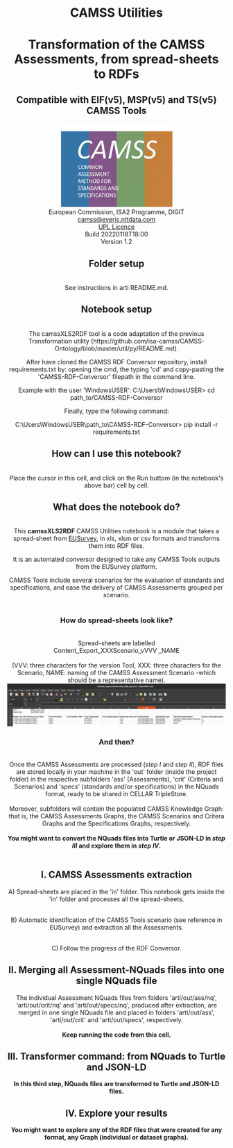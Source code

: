 <h1><center>CAMSS Utilities</center></h1>
<h1><center>Transformation of the CAMSS Assessments, from spread-sheets to RDFs</center></h1>
<h2><center>Compatible with EIF(v5), MSP(v5) and TS(v5) CAMSS Tools</center></h2>
<center><img src="./img/CAMSS Logo landscape"/></center>
<center>European Commission, ISA2 Programme, DIGIT</center>
<center><a href="mailto:camss@everis.com">camss@everis.nttdata.com</a></center>
<center><a href="https://joinup.ec.europa.eu/collection/eupl/about">UPL Licence</a><center>
<center>Build 20220118T18:00</center>
<center>Version 1.2</center>

<h2>Folder setup</h2><br>
See instructions in arti README.md.

<h2>Notebook setup</h2><br>
The camssXLS2RDF tool is a code adaptation of the previous Transformation utility (https://github.com/isa-camss/CAMSS-Ontology/blob/master/util/py/README.md).

After have cloned the CAMSS RDF Conversor repository, install requirements.txt by: opening the cmd, the typing 'cd' and copy-pasting the 'CAMSS-RDF-Conversor' filepath in the command line.

Example with the user 'WindowsUSER':
C:\Users\WindowsUSER> cd path_to/CAMSS-RDF-Conversor

Finally, type the following command:

C:\Users\WindowsUSER\path_to\CAMSS-RDF-Conversor> pip install -r requirements.txt


<h2>How can I use this notebook?</h2><br>
Place the cursor in this cell, and click on the Run buttom (in the notebook's above bar) cell by cell.<br>

<h2>What does the notebook do?</h2><br>
                            
<div>This <b>camssXLS2RDF</b> CAMSS Utilities notebook is a module that takes a spread-sheet from <a href="https://ec.europa.eu/eusurvey/home/welcome">EUSurvey</a>, in xls, xlsm or csv formats and transforms them into RDF files.<br>

It is an automated conversor designed to take any CAMSS Tools outputs from the EUSurvey platform.<br>


CAMSS Tools include several scenarios for the evaluation of standards and specifications, and ease the delivery of CAMSS Assessments grouped per scenario.<br><br> 
<h3>How do spread-sheets look like?</h3><br>
    Spread-sheets are labelled        <center>Content_Export_XXXScenario_vVVV _NAME</center><br>        (VVV: three characters for the version Tool, XXX: three characters for the Scenario, NAME: naming of the CAMSS Assessment Scenario -which should be a representative name).<br>
<center><img src="img/EUSurvey_output.png"/></center>
<h3>And then?</h3><br>
    Once the CAMSS Assessments are processed (<i>step I</i> and <i>step II</i>), RDF files are stored locally in your machine in the 'out' folder (inside the project folder) in the respective subfolders 'ass' (Assessments), 'crit' (Criteria and Scenarios) and 'specs' (standards and/or specifications) in the NQuads format, ready to be shared in CELLAR TripleStore. <br><br>Moreover, subfolders will contain the populated CAMSS Knowledge Graph: that is, the CAMSS Assessments Graphs, the CAMSS Scenarios and Critera Graphs and the Specifications Graphs, respectively.<br><br>
<b>You might want  to convert the NQuads files into Turtle or JSON-LD in <i>step III</i> and explore them in <i>step IV</i>.</b>
    </div><br>
    
<h2><b>I. CAMSS Assessments extraction</h2></b>

A) Spread-sheets are placed in the 'in' folder. This notebook gets inside the 'in' folder and processes all the spread-sheets.<br><br>

B) Automatic identification of the CAMSS Tools scenario (see reference in EUSurvey) and extraction all the Assessments.<br><br>

C) Follow the progress of the RDF Conversor.

<h2><b>II. Merging all Assessment-NQuads files into one single NQuads file</h2></b>

The individual Assessment NQuads files from folders 'arti/out/ass/nq', 'arti/out/crit/nq' and 'arti/out/specs/nq', produced after extraction, are merged in one single NQuads file and placed in folders 'arti/out/ass', 'arti/out/crit' and 'arti/out/specs', respectively.<br><br><b>Keep running the code from this cell.<b>

<h2><b>III. Transformer command: from NQuads to Turtle and JSON-LD</h2></b>

In this third step, NQuads files are transformed to Turtle and JSON-LD files.

<h2><b>IV. Explore your results</h2></b>
You might want to explore any of the RDF files that were created for any format, any Graph (individual or dataset graphs).


























